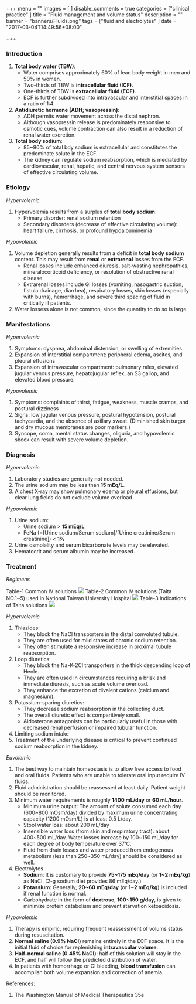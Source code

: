 +++
menu = ""
images = [
]
disable_comments = true
categories = ["clinical practice"
]
title = "Fluid management and volume status"
description = ""
banner = "banners/Fluids.png"
tags = ["fluid and electrolytes"
]
date = "2017-03-04T14:49:56+08:00"

+++
### Introduction
1. **Total body water (TBW)**:
    - Water comprises approximately 60% of lean body weight in men and 50% in women.
    - Two-thirds of TBW is **intracellular fluid (ICF)**.
    - One-thirds of TBW is **extracellular fluid (ECF)**.
    - ECF is further subdivided into intravascular and interstitial spaces in a ratio of 1:4.
2. **Antidiuretic hormone (ADH; vasopressin)**:
    - ADH permits water movement across the distal nephron.
    - Although vasopressin release is predominately responsive to osmotic cues, volume contraction can also result in a reduction of renal water excretion.
3. **Total body sodium**:
    - 85~90% of total bdy sodium is extracellular and constitutes the predominate solute in the ECF.
    - The kidney can regulate sodium reabsorption, which is mediated by cardiovascular, renal, hepatic, and central nervous system sensors of effective circulating volume.

<!--more-->
### Etiology
_Hypervolemic_

1. Hypervolemia results from a surplus of **total body sodium**.
    - Primary disorder: renal sodium retention
    - Secondary disorders (decrease of effective circulating volume): heart failure, cirrhosis, or profound hypoalbuminemia

_Hypovolemic_

1. Volume depletion generally results from a deficit in **total body sodium** content. This may result from **renal** or **extrarenal** losses from the ECF.
    - Renal losses include enhanced diuresis, salt-wasting nephropathies, mineralocorticoid deficiency, or resolution of obstructive renal disease.
    - Extrarenal losses include GI losses (vomiting, nasogastric suction, fistula drainage, diarrhea), respiratory losses, skin losses (especially with burns), hemorrhage, and severe third spacing of fluid in critically ill patients.
2. Water lossess alone is not common, since the quantity to do so is large.

### Manifestations
_Hypervolemic_

1. Symptoms: dyspnea, abdominal distension, or swelling of extremities
2. Expansion of interstitial compartment: peripheral edema, ascites, and pleural effusions
3. Expansion of intravascular compartment: pulmonary rales, elevated jugular venous pressure, hepatojugular reflex, an S3 gallop, and elevated blood pressure.

_Hypovolemic_

1. Symptoms: complaints of thirst, fatigue, weakness, muscle cramps, and postural dizziness
2. Signs: low jugular venous pressure, postural hypotension, postural tachycardia, and the absence of axillary sweat. (Diminished skin turgor and dry mucous membranes are poor markers.)
3. Syncope, coma, mental status changes, oliguria, and hypovolemic shock can result with severe volume depletion.

### Diagnosis
_Hypervolemic_

1. Laboratory studies are generally not needed.
2. The urine sodium may be less than **15 mEq/L**.
3. A chest X-ray may show pulmonary edema or pleural effusions, but clear lung fields do not exclude volume overload.

_Hypovolemic_

1. Urine sodium:
    - Urine sodium > **15 mEq/L**
    - FeNa (=[Urine sodium/Serum sodium]/[Urine creatinine/Serum creatinine]) < **1%**
2. Urine osmolality and serum bicarbonate levels may be elevated.
3. Hematocrit and serum albumin may be increased.

### Treatment
_Regimens_

Table-1 Common IV solutions
![](/img/Fluids_1.png)
Table-2 Common IV solutions (Taita NO.1~5) used in National Taiwan University Hospital
![](/img/Fluids_2.png)
Table-3 Indications of Taita solutions
![](/img/Fluids_3.png)

_Hypervolemic_

1. Thiazides:
    - They block the NaCl transporters in the distal convoluted tubule.
    - They are often used for mild states of chronic sodium retention.
    - They often stimulate a responsive increase in proximal tubule reabsorption.
2. Loop diuretics:
    - They block the Na-K-2Cl transporters in the thick descending loop of Henle.
    - They are often used in circumstances requiring a brisk and immediate diuresis, such as acute volume overload.
    - They enhance the excretion of divalent cations (calcium and magnesium).
3. Potassium-sparing diuretics:
    - They decrease sodium reabsorption in the collecting duct.
    - The overall diuretic effect is comparitively small.
    - Aldosterone antagonists can be particularly useful in those with decreased renal perfusion or impaired tubular function.
4. Limiting sodium intake
5. Treatment of the underlying disease is critical to prevent continued sodium reabsorption in the kidney.

_Euvolemic_

1. The best way to maintain homeostasis is to allow free access to food and oral fluids. Patients who are unable to tolerate oral input require IV fluids.
2. Fluid administration should be reassessed at least daily. Patient weight should be monitored.
3. Minimum water requirements is roughly **1400 mL/day** or **60 mL/hour**.
    - Minimum urine output: The amount of solute consumed each day (600~800 mOsm/day) divided by maximum urine concentrating capacity (1200 mOsm/L) is at least 0.5 L/day.
    - Stool water loss: about 200 mL/day
    - Insensible water loss (from skin and respiratory tract): about 400~500 mL/day. Water losses increase by 100~150 mL/day for each degree of body temperature over 37'C.
    - Fluid from drain losses and water produced from endogenous metabolism (less than 250~350 mL/day) should be considered as well.
4. Electrolytes
    - **Sodium**: It is customary to provide **75~175 mEq/day** (or **1~2 mEq/kg**) as NaCl. (2-g sodium diet provides 86 mEq/day.)
    - **Potassium**: Generally, **20~60 mEq/day** (or **1~2 mEq/kg**) is included if renal function is normal.
    - Carbohydrate in the form of **dextrose**, **100~150 g/day**, is given to minimize protein catabolism and prevent starvation ketoacidosis.

_Hypovolemic_

1. Therapy is empiric, requiring frequent reassessment of volums status during resuscitation.
2. **Normal saline (0.9% NaCl)** remains entirely in the ECF space. It is the initial fluid of choice for replenishing **intravascular volume**.
3. **Half-normal saline (0.45% NaCl)**: half of this solution will stay in the ECF, and half will follow the predicted distribution of water.
4. In patients with hemorrhage or GI bleeding, **blood transfusion** can accomplish both volume expansion and correction of anemia.

References:

1. The Washington Manual of Medical Therapeutics 35e
